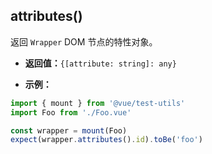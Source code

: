 ## attributes()

返回 `Wrapper` DOM 节点的特性对象。

- **返回值：**`{[attribute: string]: any}`

- **示例：**

```js
import { mount } from '@vue/test-utils'
import Foo from './Foo.vue'

const wrapper = mount(Foo)
expect(wrapper.attributes().id).toBe('foo')
```
